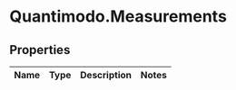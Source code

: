 # Quantimodo.Measurements

## Properties
Name | Type | Description | Notes
------------ | ------------- | ------------- | -------------


